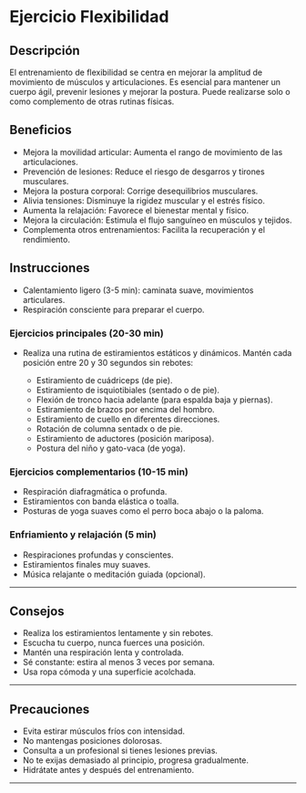 # Ejercicio Flexibilidad

## Descripción  
El entrenamiento de flexibilidad se centra en mejorar la amplitud de movimiento de músculos y articulaciones. Es esencial para mantener un cuerpo ágil, prevenir lesiones y mejorar la postura. Puede realizarse solo o como complemento de otras rutinas físicas.

## Beneficios

 + Mejora la movilidad articular: Aumenta el rango de movimiento de las articulaciones.  
 + Prevención de lesiones: Reduce el riesgo de desgarros y tirones musculares.  
 + Mejora la postura corporal: Corrige desequilibrios musculares.  
 + Alivia tensiones: Disminuye la rigidez muscular y el estrés físico.  
 + Aumenta la relajación: Favorece el bienestar mental y físico.  
 + Mejora la circulación: Estimula el flujo sanguíneo en músculos y tejidos.  
 + Complementa otros entrenamientos: Facilita la recuperación y el rendimiento.

## Instrucciones

 + Calentamiento ligero (3-5 min): caminata suave, movimientos articulares.  
 + Respiración consciente para preparar el cuerpo.

### Ejercicios principales (20-30 min)

+ Realiza una rutina de estiramientos estáticos y dinámicos. Mantén cada posición entre 20 y 30 segundos sin rebotes:

  + Estiramiento de cuádriceps (de pie).  
  + Estiramiento de isquiotibiales (sentado o de pie).  
  + Flexión de tronco hacia adelante (para espalda baja y piernas).  
  + Estiramiento de brazos por encima del hombro.  
  + Estiramiento de cuello en diferentes direcciones.  
  + Rotación de columna sentadx o de pie.  
  + Estiramiento de aductores (posición mariposa).  
  + Postura del niño y gato-vaca (de yoga).

### Ejercicios complementarios (10-15 min)

 + Respiración diafragmática o profunda.  
 + Estiramientos con banda elástica o toalla.  
 + Posturas de yoga suaves como el perro boca abajo o la paloma.

### Enfriamiento y relajación (5 min)

 + Respiraciones profundas y conscientes.  
 + Estiramientos finales muy suaves.  
 + Música relajante o meditación guiada (opcional).

---

## Consejos

 + Realiza los estiramientos lentamente y sin rebotes.  
 + Escucha tu cuerpo, nunca fuerces una posición.  
 + Mantén una respiración lenta y controlada.  
 + Sé constante: estira al menos 3 veces por semana.  
 + Usa ropa cómoda y una superficie acolchada.

---

## Precauciones

 + Evita estirar músculos fríos con intensidad.  
 + No mantengas posiciones dolorosas.  
 + Consulta a un profesional si tienes lesiones previas.  
 + No te exijas demasiado al principio, progresa gradualmente.  
 + Hidrátate antes y después del entrenamiento.

---
